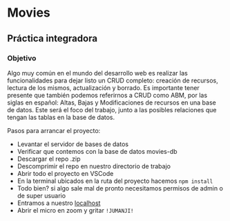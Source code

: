 # Movies

## Práctica integradora


### Objetivo

Algo muy común en el mundo del desarrollo web es realizar las funcionalidades para dejar listo un CRUD completo: creación de recursos, lectura de los mismos, actualización y borrado. 
Es importante tener presente que también podemos referirnos a CRUD como ABM, por las siglas en español: Altas, Bajas y Modificaciones de recursos en una base de datos. Este será el foco del trabajo, junto a las posibles relaciones que tengan las tablas en la base de datos.

Pasos para arrancar el proyecto:

- Levantar el servidor de bases de datos
- Verificar que contemos con la base de datos movies-db
- Descargar el repo .zip
- Descomprimir el repo en nuestro directorio de trabajo
- Abrir todo el proyecto en VSCode
- En la terminal ubicados en la ruta del proyecto hacemos `npm install`
- Todo bien? si algo sale mal de pronto necesitamos permisos de admin o de super usuario
- Entramos a nuestro [localhost](!http://localhost:3001/)
- Abrir el micro en zoom y gritar `!JUMANJI!`